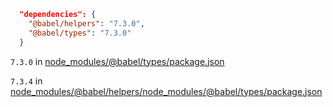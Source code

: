 ```json
  "dependencies": {
    "@babel/helpers": "7.3.0",
    "@babel/types": "7.3.0"
  }
```

`7.3.0` in [node_modules/@babel/types/package.json](./node_modules/@babel/types/package.json)

`7.3.4` in [node_modules/@babel/helpers/node_modules/@babel/types/package.json](./node_modules/@babel/helpers/node_modules/@babel/types/package.json)
